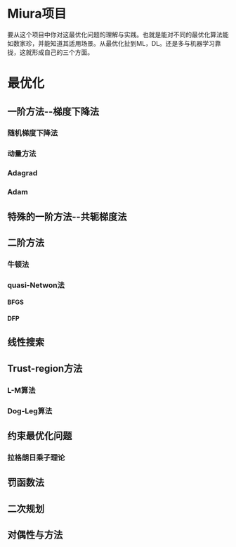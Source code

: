 # Miura项目

要从这个项目中你对这最优化问题的理解与实践。也就是能对不同的最优化算法能如数家珍，并能知道其适用场景。从最优化扯到ML，DL。还是多与机器学习靠拢，这就形成自己的三个方面。

# 最优化

## 一阶方法--梯度下降法

### 随机梯度下降法

### 动量方法

### Adagrad

### Adam

## 特殊的一阶方法--共轭梯度法

## 二阶方法

### 牛顿法

### quasi-Netwon法

#### BFGS

#### DFP

## 线性搜索

## Trust-region方法

### L-M算法

### Dog-Leg算法

## 约束最优化问题

### 拉格朗日乘子理论

## 罚函数法

## 二次规划

## 对偶性与方法



